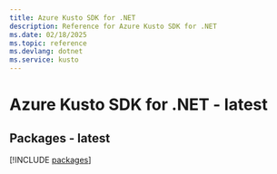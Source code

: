```yaml
---
title: Azure Kusto SDK for .NET
description: Reference for Azure Kusto SDK for .NET
ms.date: 02/18/2025
ms.topic: reference
ms.devlang: dotnet
ms.service: kusto
---
```

# Azure Kusto SDK for .NET - latest
## Packages - latest
[!INCLUDE [packages](kusto-index.md)]